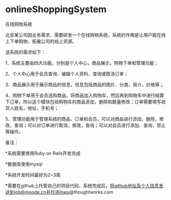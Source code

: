 onlineShoppingSystem
====================

在线购物系统

北京某公司因业务需求，需要研发一个在线购物系统，系统的作用是让用户能在线上下单购物，拓展公司的线上资源。

该系统的需求如下：

1、系统主要由四大功能，分别是个人中心，商品展示，购物下单和管理功能；

2、个人中心用于会员查询、编辑个人资料，查询或取消订单；

3、商品展示用于展示商品的信息，信息包括商品的图片、分类，简介，价格等；

4、购物下单用于会员选购商品，将商品加入购物车，然后再到购物车中进行结算下订单，所以这个模块包括购物车的商品添加，删除和数量修改；订单需要填写收货人姓名，地址，手机号；

5、管理功能用于管理系统的商品、订单和会员，可以对商品进行添加，删除，修改，查询；可以对订单进行取消，修改，查询；可以对会员进行添加、查询，禁止等操作。

备注：

*系统需要使用Ruby on Rails开发完成

*数据库使用mysql

*系统开发时间最好为2~3周

*需要在github上托管自己的项目代码，系统完成后，将github地址及个人信息发送到job@moode.cn并抄送jhwu@thoughtworks.com
